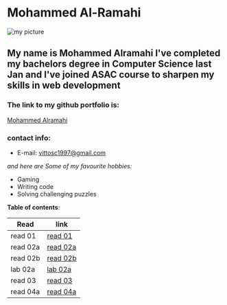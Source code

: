 # Mohammed Al-Ramahi
![my picture](https://avatars.githubusercontent.com/u/74869716?s=460&u=06325ac0289967d674bdf4a1a72518c4c3506355&v=4)
## My name is Mohammed Alramahi I've completed my bachelors degree in Computer Science last Jan and I've joined ASAC course to sharpen my skills in web development
### The link to my github portfolio is:
[Mohammed Alramahi](https://github.com/Mohammed-Alramahi)
### contact info:
- E-mail: vittosc1997@gmail.com

*and here are Some of my favourite hobbies:*
- Gaming
- Writing code
- Solving challenging puzzles

**Table of contents**:

 | Read       | link                                                                                |
 | -----------| ------------------------------------------------------------------------------------| 
 | read 01    | [read 01](https://github.com/Mohammed-Alramahi/asac/blob/main/read01.md)            |
 | read 02a   | [read 02a](https://github.com/Mohammed-Alramahi/asac/blob/main/read02a.md)          |
 | read 02b   | [read 02b](https://github.com/Mohammed-Alramahi/asac/blob/main/read02b.md)          |
 | lab 02a    | [lab 02a](https://github.com/Mohammed-Alramahi/asac/blob/main/lab02a.md)            |
 | read 03    | [read 03](https://github.com/Mohammed-Alramahi/reading-notes/blob/main/read03.md)   |
 | read 04a   | [read 04a](https://github.com/Mohammed-Alramahi/reading-notes/blob/main/read04a.md) |

